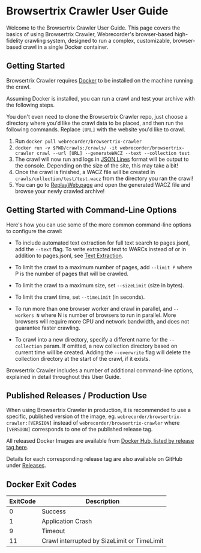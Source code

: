 # Browsertrix Crawler User Guide

Welcome to the Browsertrix Crawler User Guide. This page covers the basics of using Browsertrix Crawler, Webrecorder's browser-based high-fidelity crawling system, designed to run a complex, customizable, browser-based crawl in a single Docker container.

## Getting Started

Browsertrix Crawler requires [Docker](https://docs.docker.com/get-docker/) to be installed on the machine running the crawl.

Assuming Docker is installed, you can run a crawl and test your archive with the following steps.

You don't even need to clone the Browsertrix Crawler repo, just choose a directory where you'd like the crawl data to be placed, and then run
the following commands. Replace `[URL]` with the website you'd like to crawl.

1. Run `docker pull webrecorder/browsertrix-crawler`
2. `docker run -v $PWD/crawls:/crawls/ -it webrecorder/browsertrix-crawler crawl --url [URL] --generateWACZ --text --collection test`
3. The crawl will now run and logs in [JSON Lines](https://jsonlines.org/) format will be output to the console. Depending on the size of the site, this may take a bit!
4. Once the crawl is finished, a WACZ file will be created in `crawls/collection/test/test.wacz` from the directory you ran the crawl!
5. You can go to [ReplayWeb.page](https://replayweb.page) and open the generated WACZ file and browse your newly crawled archive!

## Getting Started with Command-Line Options

Here's how you can use some of the more common command-line options to configure the crawl:

- To include automated text extraction for full text search to pages.jsonl, add the `--text` flag. To write extracted text to WARCs instead of or in addition to pages.jsonl, see [Text Extraction](common-options.md#text-extraction).

- To limit the crawl to a maximum number of pages, add `--limit P` where P is the number of pages that will be crawled.

- To limit the crawl to a maximum size, set `--sizeLimit` (size in bytes).

- To limit the crawl time, set `--timeLimit` (in seconds).

- To run more than one browser worker and crawl in parallel, and `--workers N` where N is number of browsers to run in parallel. More browsers will require more CPU and network bandwidth, and does not guarantee faster crawling.

- To crawl into a new directory, specify a different name for the `--collection` param. If omitted, a new collection directory based on current time will be created. Adding the `--overwrite` flag will delete the collection directory at the start of the crawl, if it exists.

Browsertrix Crawler includes a number of additional command-line options, explained in detail throughout this User Guide.

## Published Releases / Production Use

When using Browsertrix Crawler in production, it is recommended to use a specific, published version of the image, eg. `webrecorder/browsertrix-crawler:[VERSION]` instead of `webrecorder/browsertrix-crawler` where `[VERSION]` corresponds to one of the published release tag.

All released Docker Images are available from [Docker Hub, listed by release tag here](https://hub.docker.com/r/webrecorder/browsertrix-crawler/tags?page=1&ordering=last_updated).

Details for each corresponding release tag are also available on GitHub under [Releases](https://github.com/webrecorder/browsertrix-crawler/releases).

## Docker Exit Codes
| ExitCode    | Description |
| -------- | ------- |
| 0  | Success |
| 1  | Application Crash |
| 9  | Timeout |
| 11  | Crawl interrupted by SizeLimit or TimeLimit |
